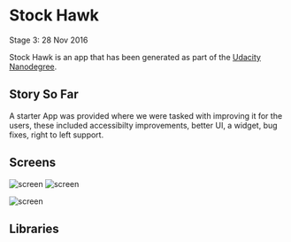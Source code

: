 # Stock Hawk

Stage 3: 28 Nov 2016

Stock Hawk is an app that has been generated as part of the [Udacity Nanodegree](https://www.udacity.com/course/android-developer-nanodegree-by-google--nd801?v=ad1).

## Story So Far
A starter App was provided where we were tasked with improving it for the users, these included accessibilty improvements, better UI, a widget, bug fixes, right to left support.

## Screens

![screen](../master/app/screenshots/phone1.jpg)
![screen](../master/app/screenshots/phone2.jpg)

![screen](../master/app/screenshots/tablet1.jpg)

## Libraries
